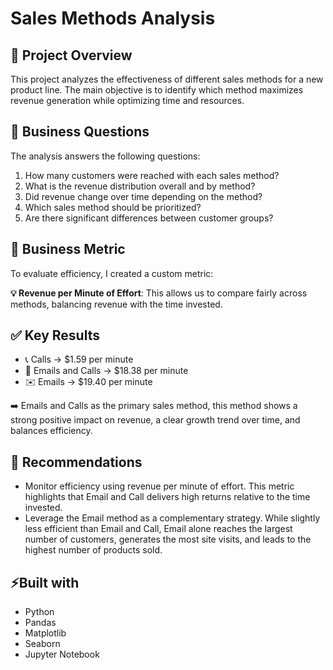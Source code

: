 # Sales Methods Analysis 
## 📌 Project Overview
This project analyzes the effectiveness of different sales methods for a new product line.
The main objective is to identify which method maximizes revenue generation while optimizing time and resources.

## 🎯 Business Questions
The analysis answers the following questions:
1. How many customers were reached with each sales method?
2. What is the revenue distribution overall and by method?
3. Did revenue change over time depending on the method?
4. Which sales method should be prioritized?
5. Are there significant differences between customer groups?

## 📐 Business Metric
To evaluate efficiency, I created a custom metric:

**💡 Revenue per Minute of Effort**:
This allows us to compare fairly across methods, balancing revenue with the time invested.

## ✅ Key Results
- 📞 Calls → $1.59 per minute
- 📧 Emails and Calls → $18.38 per minute
- ✉️ Emails → $19.40 per minute

➡️ Emails and Calls as the primary sales method, this method shows a strong positive impact on revenue, a clear growth trend over time, and balances efficiency.

## 🧭 Recommendations
- Monitor efficiency using revenue per minute of effort. This metric highlights that Email and Call delivers high returns relative to the time invested.
- Leverage the Email method as a complementary strategy. While slightly less efficient than Email and Call, Email alone reaches the largest number of customers, generates the most site visits, and leads to the highest number of products sold.
  
## ⚡Built with
- Python
- Pandas
- Matplotlib
- Seaborn
- Jupyter Notebook
